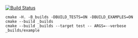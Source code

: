 [![Build Status](https://travis-ci.org/sergeyiandronov/matrix_example.svg?branch=master)](https://travis-ci.org/sergeyiandronov/matrix_example)
```
cmake -H. -B_builds -DBUILD_TESTS=ON -DBUILD_EXAMPLES=ON
cmake --build _builds
cmake --build _builds --target test -- ARGS=--verbose
_builds/example
```
